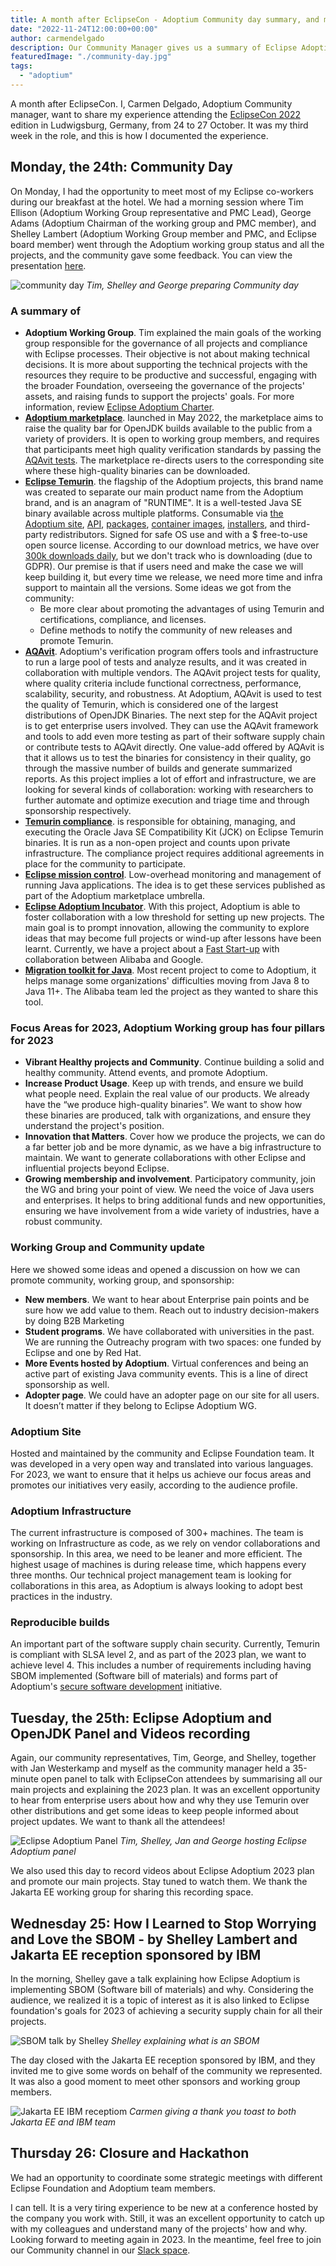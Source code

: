 ```yaml
---
title: A month after EclipseCon - Adoptium Community day summary, and more.
date: "2022-11-24T12:00:00+00:00"
author: carmendelgado
description: Our Community Manager gives us a summary of Eclipse Adoptium activities around the EclipseCon event.
featuredImage: "./community-day.jpg"
tags:
  - "adoptium"
---
```


A month after EclipseCon. I, Carmen Delgado, Adoptium Community manager, want to share my experience attending the [EclipseCon 2022](https://www.eclipsecon.org/2022) edition in Ludwigsburg, Germany, from 24 to 27 October. It was my third week in the role, and this is how I documented the experience.

## Monday, the 24th: Community Day

On Monday, I had the opportunity to meet most of my Eclipse co-workers during our breakfast at the hotel. We had a morning session where Tim Ellison (Adoptium Working Group representative and PMC Lead), George Adams (Adoptium Chairman of the working group and PMC member), and Shelley Lambert (Adoptium Working Group member and PMC, and Eclipse board member) went through the Adoptium working group status and all the projects, and the community gave some feedback. You can view the presentation [here](Adoptium-Community-Day-EclipseCon2022.pdf).

![community day](community-day.jpg)
_Tim, Shelley and George preparing Community day_

### A summary of

- **Adoptium Working Group**. Tim explained the main goals of the working group responsible for the governance of all projects and compliance with Eclipse processes. Their objective is not about making technical decisions. It is more about supporting the technical projects with the resources they require to be productive and successful, engaging with the broader Foundation, overseeing the governance of the projects' assets, and raising funds to support the projects' goals. For more information, review [Eclipse Adoptium Charter](https://www.eclipse.org/org/workinggroups/adoptium-charter.php).
- **[Adoptium marketplace](https://adoptium.net/marketplace/)**. launched in May 2022, the marketplace aims to raise the quality bar for OpenJDK builds available to the public from a variety of providers. It is open to working group members, and requires that participants meet high quality verification standards by passing the [AQAvit tests](https://adoptium.net/aqavit/). The marketplace re-directs users to the corresponding site where these high-quality binaries can be downloaded.
- **[Eclipse Temurin](https://adoptium.net/temurin/releases/)**. the flagship of the Adoptium projects, this brand name was created to separate our main product name from the Adoptium brand, and is an anagram of "RUNTIME". It is a well-tested Java SE binary available across multiple platforms. Consumable via [the Adoptium site](https://adoptium.net/temurin/releases/), [API](https://api.adoptium.net/), [packages](https://packages.adoptium.net/), [container images](https://hub.docker.com/_/eclipse-temurin), [installers](https://adoptium.net/temurin/releases/), and third-party redistributors. Signed for safe OS use and with a $ free-to-use open source license. According to our download metrics, we have over [300k downloads daily](https://dash.adoptium.net), but we don't track who is downloading (due to GDPR). Our premise is that if users need and make the case we will keep building it, but every time we release, we need more time and infra support to maintain all the versions. Some ideas we got from the community:
  - Be more clear about promoting the advantages of using Temurin and certifications, compliance, and licenses.
  - Define methods to notify the community of new releases and promote Temurin.
- **[AQAvit](https://adoptium.net/aqavit/)**. Adoptium's verification program offers tools and infrastructure to run a large pool of tests and analyze results, and it was created in collaboration with multiple vendors. The AQAvit project tests for quality, where quality criteria include functional correctness, performance, scalability, security, and robustness. At Adoptium, AQAvit is used to test the quality of Temurin, which is considered one of the largest distributions of OpenJDK Binaries. The next step for the AQAvit project is to get enterprise users involved. They can use the AQAvit framework and tools to add even more testing as part of their software supply chain or contribute tests to AQAvit directly. One value-add offered by AQAvit is that it allows us to test the binaries for consistency in their quality, go through the massive number of builds and generate summarized reports. As this project implies a lot of effort and infrastructure, we are looking for several kinds of collaboration: working with researchers to further automate and optimize execution and triage time and through sponsorship respectively.
- **[Temurin compliance](https://projects.eclipse.org/projects/adoptium.temurin-compliance)**. is responsible for obtaining, managing, and executing the Oracle Java SE Compatibility Kit (JCK) on Eclipse Temurin binaries. It is run as a non-open project and counts upon private infrastructure. The compliance project requires additional agreements in place for the community to participate.
- **[Eclipse mission control](https://adoptium.net/jmc/)**. Low-overhead monitoring and management of running Java applications. The idea is to get these services published as part of the Adoptium marketplace umbrella.
- **[Eclipse Adoptium Incubator](https://projects.eclipse.org/projects/adoptium.incubator)**. With this project, Adoptium is able to foster collaboration with a low threshold for setting up new projects. The main goal is to prompt innovation, allowing the community to explore ideas that may become full projects or wind-up after lessons have been learnt. Currently, we have a project about a [Fast Start-up](https://blog.adoptium.net/2022/10/a-short-exploration-of-java-class-pre-initialization/) with collaboration between Alibaba and Google.
- **[Migration toolkit for Java](https://projects.eclipse.org/projects/adoptium.emt4j)**. Most recent project to come to Adoptium, it helps manage some organizations' difficulties moving from Java 8 to Java 11+. The Alibaba team led the project as they wanted to share this tool.

### Focus Areas for 2023, Adoptium Working group has four pillars for 2023

- **Vibrant Healthy projects and Community**. Continue building a solid and healthy community. Attend events, and promote Adoptium.
- **Increase Product Usage**. Keep up with trends, and ensure we build what people need. Explain the real value of our products. We already have the “we produce high-quality binaries”. We want to show how these binaries are produced, talk with organizations, and ensure they understand the project's position.
- **Innovation that Matters**. Cover how we produce the projects, we can do a far better job and be more dynamic, as we have a big infrastructure to maintain. We want to generate collaborations with other Eclipse and influential projects beyond Eclipse.
- **Growing membership and involvement**. Participatory community, join the WG and bring your point of view. We need the voice of Java users and enterprises. It helps to bring additional funds and new opportunities, ensuring we have involvement from a wide variety of industries, have a robust community.

### Working Group and Community update

Here we showed some ideas and opened a discussion on how we can promote community, working group, and sponsorship:

- **New members**. We want to hear about Enterprise pain points and be sure how we add value to them. Reach out to industry decision-makers by doing B2B Marketing
- **Student programs**. We have collaborated with universities in the past. We are running the Outreachy program with two spaces: one funded by Eclipse and one by Red Hat.
- **More Events hosted by Adoptium**. Virtual conferences and being an active part of existing Java community events. This is a line of direct sponsorship as well.
- **Adopter page**. We could have an adopter page on our site for all users. It doesn’t matter if they belong to Eclipse Adoptium WG.

### Adoptium Site

Hosted and maintained by the community and Eclipse Foundation team. It was developed in a very open way and translated into various languages. For 2023, we want to ensure that it helps us achieve our focus areas and promotes our initiatives very easily, according to the audience profile.

### Adoptium Infrastructure

The current infrastructure is composed of 300+ machines. The team is working on Infrastructure as code, as we rely on vendor collaborations and sponsorship. In this area, we need to be leaner and more efficient. The highest usage of machines is during release time, which happens every three months. Our technical project management team is looking for collaborations in this area, as Adoptium is always looking to adopt best practices in the industry.

### Reproducible builds

An important part of the software supply chain security. Currently, Temurin is compliant with SLSA level 2, and as part of the 2023 plan, we want to achieve level 4. This includes a number of requirements including having SBOM implemented (Software bill of materials) and forms part of Adoptium's [secure software development](https://adoptium.net/en-GB/docs/secure-software/) initiative.

## Tuesday, the 25th: Eclipse Adoptium and OpenJDK Panel and Videos recording

Again, our community representatives, Tim, George, and Shelley, together with Jan Westerkamp and myself as the community manager held a 35-minute open panel to talk with EclipseCon attendees by summarising all our main projects and explaining the 2023 plan. It was an excellent opportunity to hear from enterprise users about how and why they use Temurin over other distributions and get some ideas to keep people informed about project updates. We want to thank all the attendees!

![Eclipse Adoptium Panel](eclipse-aopdtium-panel.jpg)
_Tim, Shelley, Jan and George hosting Eclipse Adoptium panel_

We also used this day to record videos about Eclipse Adoptium 2023 plan and promote our main projects. Stay tuned to watch them. We thank the Jakarta EE working group for sharing this recording space.

## Wednesday 25: How I Learned to Stop Worrying and Love the SBOM - by Shelley Lambert and Jakarta EE reception sponsored by IBM

In the morning, Shelley gave a talk explaining how Eclipse Adoptium is implementing SBOM (Software bill of materials) and why. Considering the audience, we realized it is a topic of interest as it is also linked to Eclipse foundation's goals for 2023 of achieving a security supply chain for all their projects.

![SBOM talk by Shelley](sbom-talk-by-shelley.jpg)
_Shelley explaining what is an SBOM_

The day closed with the Jakarta EE reception sponsored by IBM, and they invited me to give some words on behalf of the community we represented. It was also a good moment to meet other sponsors and working group members.

![Jakarta EE IBM receptiom](jakartaee-ibm-reception.jpg)
_Carmen giving a thank you toast to both Jakarta EE and IBM team_

## Thursday 26: Closure and Hackathon

We had an opportunity to coordinate some strategic meetings with different Eclipse Foundation and Adoptium team members.

I can tell. It is a very tiring experience to be new at a conference hosted by the company you work with. Still, it was an excellent opportunity to catch up with my colleagues and understand many of the projects' how and why.
Looking forward to meeting again in 2023. In the meantime, feel free to join our Community channel in our [Slack space](https://adoptium.net/slack/).
